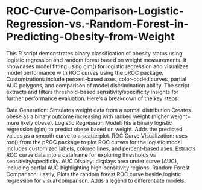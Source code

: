 # ROC-Curve-Comparison-Logistic-Regression-vs.-Random-Forest-in-Predicting-Obesity-from-Weight
This R script demonstrates binary classification of obesity status using logistic regression and random forest based on weight measurements. It showcases model fitting using glm() for logistic regression and visualizes model performance with ROC curves using the pROC package. Customizations include percent-based axes, color-coded curves, partial AUC polygons, and comparison of model discrimination ability. The script extracts and filters threshold-based sensitivity/specificity insights for further performance evaluation.
Here’s a breakdown of the key steps:

Data Generation: Simulates weight data from a normal distribution.Creates obese as a binary outcome increasing with ranked weight (higher weight= more likely obese).
Logistic Regression Model: fits a binary logistic regression (glm) to predict obese based on weight.
Adds the predicted values as a smooth curve to a scatterplot.
ROC Curve Visualization: uses roc() from the pROC package to plot ROC curves for the logistic model.
Includes customized labels, colored lines, and percent-based axes.
Extracts ROC curve data into a dataframe for exploring thresholds vs sensitivity/specificity.
AUC Display: displays area under curve (AUC), including partial AUC highlighting high-sensitivity regions.
Random Forest Comparison:
Lastly, Plots the random forest ROC curve beside logistic regression for visual comparison. Adds a legend to differentiate models.

